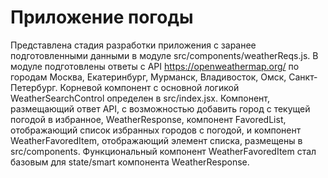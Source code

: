 # Приложение погоды

Представлена стадия разработки приложения с заранее подготовленными данными в модуле src/components/weatherReqs.js. В модуле подготовлены ответы с API https://openweathermap.org/ по городам Москва, Екатеринбург, Мурманск, Владивосток, Омск, Санкт-Петербург.
Корневой компонент с основной логикой WeatherSearchControl определен в src/index.jsx. Компонент, размещающий ответ API, с возможностью добавить город с текущей погодой в избранное, WeatherResponse, компонент FavoredList, отображающий список избранных городов с погодой, и компонент WeatherFavoredItem, отображающий элемент списка, размещены в src/components. Функциональный компонент WeatherFavoredItem стал базовым для state/smart компонента WeatherResponse.
